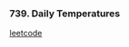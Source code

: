 ### 739. Daily Temperatures

[leetcode](https://leetcode.com/problems/steps-to-make-array-non-decreasing)